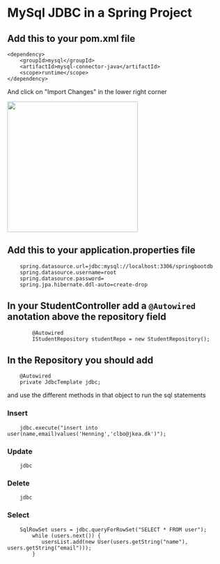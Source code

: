 # MySql JDBC in a Spring Project

## Add this to your pom.xml file
````      
<dependency>
	<groupId>mysql</groupId>
	<artifactId>mysql-connector-java</artifactId>
	<scope>runtime</scope>
</dependency>
````    
And click on "Import Changes" in the lower right corner

<img src="https://github.com/dat17v1/2_11_mysql_spring/blob/master/Materials/img/ImportChanges.png" width="300" />

## Add this to your application.properties file
````    
	spring.datasource.url=jdbc:mysql://localhost:3306/springbootdb
	spring.datasource.username=root
	spring.datasource.password=
	spring.jpa.hibernate.ddl-auto=create-drop
````    

## In your StudentController add a ````@Autowired```` anotation above the repository field

````    
    	@Autowired
    	IStudentRepository studentRepo = new StudentRepository();
````    

## In the Repository you should add

````    
	@Autowired
	private JdbcTemplate jdbc;
````    

and use the different methods in that object to run the sql statements

### Insert
````    
	jdbc.execute("insert into user(name,email)values('Henning','clbo@jkea.dk')");
````     

### Update
````    
	jdbc
```` 

### Delete
````    
	jdbc
```` 


### Select
````    
	SqlRowSet users = jdbc.queryForRowSet("SELECT * FROM user");
        while (users.next()) {
           usersList.add(new User(users.getString("name"), users.getString("email")));
        }
```` 





